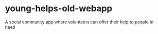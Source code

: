 # young-helps-old-webapp
 A social community app where volunteers can offer their help to people in need
